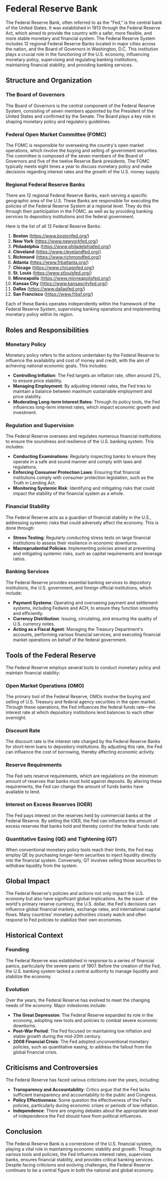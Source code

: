 # Federal Reserve Bank

The Federal Reserve Bank, often referred to as the "Fed," is the central bank of the United States. It was established in 1913 through the Federal Reserve Act, which aimed to provide the country with a safer, more flexible, and more stable monetary and financial system. The Federal Reserve System includes 12 regional Federal Reserve Banks located in major cities across the nation, and the Board of Governors in Washington, D.C. This institution plays a crucial role in the functioning of the U.S. economy, influencing monetary policy, supervising and regulating banking institutions, maintaining financial stability, and providing banking services.

## Structure and Organization

### The Board of Governors

The Board of Governors is the central component of the Federal Reserve System, consisting of seven members appointed by the President of the United States and confirmed by the Senate. The Board plays a key role in shaping monetary policy and regulatory guidelines.

### Federal Open Market Committee (FOMC)

The FOMC is responsible for overseeing the country's open market operations, which involve the buying and selling of government securities. The committee is composed of the seven members of the Board of Governors and five of the twelve Reserve Bank presidents. The FOMC typically meets eight times a year to discuss monetary policy and make decisions regarding interest rates and the growth of the U.S. money supply.

### Regional Federal Reserve Banks

There are 12 regional Federal Reserve Banks, each serving a specific geographic area of the U.S. These Banks are responsible for executing the policies of the Federal Reserve System at a regional level. They do this through their participation in the FOMC, as well as by providing banking services to depository institutions and the federal government. 

Here is the list of all 12 Federal Reserve Banks:

1. **Boston** (https://www.bostonfed.org/)
2. **New York** (https://www.newyorkfed.org/)
3. **Philadelphia** (https://www.philadelphiafed.org/)
4. **Cleveland** (https://www.clevelandfed.org/)
5. **Richmond** (https://www.richmondfed.org/)
6. **Atlanta** (https://www.frbatlanta.org/)
7. **Chicago** (https://www.chicagofed.org/)
8. **St. Louis** (https://www.stlouisfed.org/)
9. **Minneapolis** (https://www.minneapolisfed.org/)
10. **Kansas City** (https://www.kansascityfed.org/)
11. **Dallas** (https://www.dallasfed.org/)
12. **San Francisco** (https://www.frbsf.org/)

Each of these Banks operates independently within the framework of the Federal Reserve System, supervising banking operations and implementing monetary policy within its region.

## Roles and Responsibilities

### Monetary Policy

Monetary policy refers to the actions undertaken by the Federal Reserve to influence the availability and cost of money and credit, with the aim of achieving national economic goals. This includes:

- **Controlling Inflation**: The Fed targets an inflation rate, often around 2%, to ensure price stability.
- **Managing Employment**: By adjusting interest rates, the Fed tries to maintain a balance between maximum sustainable employment and price stability.
- **Moderating Long-term Interest Rates**: Through its policy tools, the Fed influences long-term interest rates, which impact economic growth and investment.

### Regulation and Supervision

The Federal Reserve oversees and regulates numerous financial institutions to ensure the soundness and resilience of the U.S. banking system. This includes:

- **Conducting Examinations**: Regularly inspecting banks to ensure they operate in a safe and sound manner and comply with laws and regulations.
- **Enforcing Consumer Protection Laws**: Ensuring that financial institutions comply with consumer protection legislation, such as the Truth in Lending Act.
- **Monitoring Systemic Risk**: Identifying and mitigating risks that could impact the stability of the financial system as a whole.

### Financial Stability

The Federal Reserve acts as a guardian of financial stability in the U.S., addressing systemic risks that could adversely affect the economy. This is done through:

- **Stress Testing**: Regularly conducting stress tests on large financial institutions to assess their resilience in economic downturns.
- **Macroprudential Policies**: Implementing policies aimed at preventing and mitigating systemic risks, such as capital requirements and leverage ratios.

### Banking Services

The Federal Reserve provides essential banking services to depository institutions, the U.S. government, and foreign official institutions, which include:

- **Payment Systems**: Operating and overseeing payment and settlement systems, including Fedwire and ACH, to ensure they function smoothly and efficiently.
- **Currency Distribution**: Issuing, circulating, and ensuring the quality of U.S. currency notes.
- **Acting as a Fiscal Agent**: Managing the Treasury Department's accounts, performing various financial services, and executing financial market operations on behalf of the federal government.

## Tools of the Federal Reserve

The Federal Reserve employs several tools to conduct monetary policy and maintain financial stability:

### Open Market Operations (OMO)

The primary tool of the Federal Reserve, OMOs involve the buying and selling of U.S. Treasury and federal agency securities in the open market. Through these operations, the Fed influences the federal funds rate—the interest rate at which depository institutions lend balances to each other overnight. 

### Discount Rate

The discount rate is the interest rate charged by the Federal Reserve Banks for short-term loans to depository institutions. By adjusting this rate, the Fed can influence the cost of borrowing, thereby affecting economic activity.

### Reserve Requirements

The Fed sets reserve requirements, which are regulations on the minimum amount of reserves that banks must hold against deposits. By altering these requirements, the Fed can change the amount of funds banks have available to lend.

### Interest on Excess Reserves (IOER)

The Fed pays interest on the reserves held by commercial banks at the Federal Reserve. By setting the IOER, the Fed can influence the amount of excess reserves that banks hold and thereby control the federal funds rate.

### Quantitative Easing (QE) and Tightening (QT)

When conventional monetary policy tools reach their limits, the Fed may employ QE by purchasing longer-term securities to inject liquidity directly into the financial system. Conversely, QT involves selling those securities to withdraw liquidity from the system.

## Global Impact

The Federal Reserve's policies and actions not only impact the U.S. economy but also have significant global implications. As the issuer of the world's primary reserve currency, the U.S. dollar, the Fed's decisions can influence global financial markets, exchange rates, and international capital flows. Many countries' monetary authorities closely watch and often respond to Fed policies to stabilize their own economies.

## Historical Context

### Founding

The Federal Reserve was established in response to a series of financial panics, particularly the severe panic of 1907. Before the creation of the Fed, the U.S. banking system lacked a central authority to manage liquidity and stabilize the economy.

### Evolution

Over the years, the Federal Reserve has evolved to meet the changing needs of the economy. Major milestones include:

- **The Great Depression**: The Federal Reserve expanded its role in the economy, adopting new tools and policies to combat severe economic downturns.
- **Post-War Period**: The Fed focused on maintaining low inflation and stable growth during the mid-20th century.
- **2008 Financial Crisis**: The Fed adopted unconventional monetary policies, such as quantitative easing, to address the fallout from the global financial crisis.

## Criticisms and Controversies

The Federal Reserve has faced various criticisms over the years, including:

- **Transparency and Accountability**: Critics argue that the Fed lacks sufficient transparency and accountability to the public and Congress.
- **Policy Effectiveness**: Some question the effectiveness of the Fed's policies, particularly during economic crises or periods of low inflation.
- **Independence**: There are ongoing debates about the appropriate level of independence the Fed should have from political influences.

## Conclusion

The Federal Reserve Bank is a cornerstone of the U.S. financial system, playing a vital role in maintaining economic stability and growth. Through its various tools and policies, the Fed influences interest rates, supervises banks, ensures financial stability, and provides critical banking services. Despite facing criticisms and evolving challenges, the Federal Reserve continues to be a central figure in both the national and global economy.